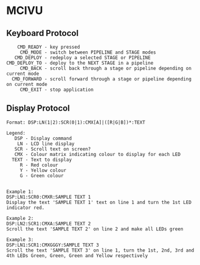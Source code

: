 MCIVU
=====

Keyboard Protocol
----------------------------------------
        CMD_READY - key pressed
         CMD_MODE - switch between PIPELINE and STAGE modes
       CMD_DEPLOY - redeploy a selected STAGE or PIPELINE
    CMD_DEPLOY_TO - deploy to the NEXT STAGE in a pipeline
         CMD_BACK - scroll back through a stage or pipeline depending on current mode
      CMD_FORWARD - scroll forward through a stage or pipeline depending on current mode
         CMD_EXIT - stop application


Display Protocol
----------------------------------------
    Format: DSP:LN(1|2):SCR(0|1):CMX[A]|([R|G|B])*:TEXT

    Legend:
       DSP - Display command
        LN - LCD line display
       SCR - Scroll text on screen?
       CMX - Colour matrix indicating colour to display for each LED
      TEXT - Text to display
         R - Red colour
         Y - Yellow colour
         G - Green colour


    Example 1:
    DSP:LN1:SCR0:CMXR:SAMPLE TEXT 1
    Display the text 'SAMPLE TEXT 1' text on line 1 and turn the 1st LED indicator red.

    Example 2:
    DSP:LN2:SCR1:CMXA:SAMPLE TEXT 2
    Scroll the text 'SAMPLE TEXT 2' on line 2 and make all LEDs green

    Example 3:
    DSP:LN1:SCR1:CMXGGGY:SAMPLE TEXT 3
    Scroll the text 'SAMPLE TEXT 3' on line 1, turn the 1st, 2nd, 3rd and 4th LEDs Green, Green, Green and Yellow respectively
